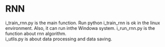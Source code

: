 # RNN

i_train_rnn.py is the main function. Run python i_train_rnn is ok in the linux environment. Also, it can run inthe Windowa system.                                                                                                                                                    i_run_rnn.py is the function about rnn algorithm.                                                                                          
i_utlis.py is about data processing and data saving.
